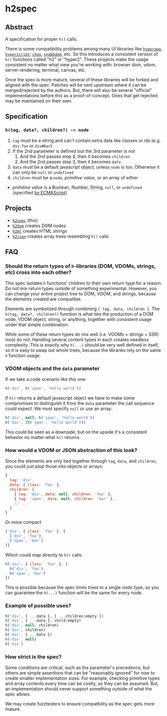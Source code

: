 
# h2spec

## Abstract

A specification for proper `h()` calls.

There is some compatibility problems among many UI libraries like [`hyperapp`](https://github.com/hyperapp), [`hyperscript`](https://github.com/hyperhype/hyperscript), [`choo`](https://github.com/yoshuawuyts/choo), [`snabbdom`](https://github.com/snabbdom/snabbdom), etc. So this introduces a consistent version of `h()` functions called "h2" or "hyper2".
These projects make the usage consistent no matter what view you're working with: browser dom, vdom, server rendering, terminal, canvas, etc.

Once the spec is more mature, several of these libraries will be forked and aligned with the spec. Patches will be sent upstream where it can be merged/rejected by the authors.  But, there will also be several "official" implementations before this as a proof-of-concept.  Ones that get rejected may be maintained on their own.

## Specification

### `h(tag, data?, children?) -> node`

1. `tag` must be a string and can't contain extra data like classes or ids (e.g. `div.foo` or `div#bar`)
2. If the 2nd parameter is defined but the 3rd parameter is not
    1. And the 2nd passes step 4, then it becomes `children`
    2. And the 2nd passes step 3, then it becomes `data`
3. `data` must be a default javascript object, unless `node` is too. Otherwise it can only be `null` or `undefined`
4. `children` must be a `node`, _primitive value_, or an array of either

- _primitive value_ is a Boolean, Number, String, `null`, or `undefined` (specified [by ECMAScript](https://www.ecma-international.org/ecma-262/5.1/#sec-4.3.2))

## Projects

 - [`h2spec`](https://github.com/hyper2/h2spec) (this)
 - [`h2dom`](https://github.com/hyper2/h2dom) creates DOM nodes
 - [`h2ml`](https://github.com/hyper2/h2ml) creates HTML strings
 - [`h2json`](https://github.com/hyper2/h2json) creates array trees resembling `h()` calls
 
## FAQ

### Should the return types of `h`-libraries (DOM, VDOMs, strings, etc) cross into each other?

This spec isolates `h` functions' children to their own return type for a reason.
Do not mix return types outside of something experimental.
However, you can change your entire project tree to DOM, VDOM, and strings, because the elements created are compatible.

Elements are symbolized through combining `{ tag, data, children }`.
The `h(tag, data?, children?)` function is what ties the production of a DOM node, VDOM object, string, or anything, together with consistent usage under that simple combination.

While some of these return types do mix well (i.e. VDOMs + strings = SSR) most do not. Handling several content types in each creates needless complexity. This is exactly why `h(...)` should be very well defined in itself, so it is easy to swap out whole trees, because the libraries rely on the same `h` function usage.

### VDOM objects and the `data` parameter

If we take a code scenario like this one:

```js
h('div', h('span', 'hello world'))
```

If `h()` returns a default javascript object we have to make some compromises to distinguish it from the `data` parameter the call sequence could expect. We must specify `null` or use an array:

```js
h('div', null, h('span', 'hello world'))
h('div', [h('span', 'hello world')])
```

This could be seen as a downside, but on the upside it's a consistent behavior no matter what `h()` returns.

### How would a VDOM or JSON abstraction of this look?

Since the elements are only tied together through `tag`, `data`, and `children`, you could just plop those into objects or arrays:

```js
{
  tag: 'div',
  data: { class: 'foo' },
  children: [
    { tag: 'div', data: null, children: 'foo' },
    { tag: 'span', data: null, children: 'bar' },
    // ...
  ]
}
```

Or more compact

```js
['div', { class: 'foo' }, [
  ['div', 'foo'],
  ['span', 'bar']
]]
```

Which could map directly to `h()` calls:

```js
h('div', { class: 'foo' }, [
  h('div', 'foo'),
  h('span', 'bar')
])
```

This is possible because the spec limits trees to a single node type, so you can guarantee the `h(...)` function will be the same for every node.

### Example of possible uses?

```js
h('div', { ...data }, [ ...children|empty ])
h('div', { ...data }, child|empty)
h('div', null, children)
h('div', children)
h('div', { ...data })
h('div', null)
h('div')
```

### How strict is the spec?

Some conditions are critical, such as the parameter's precedence, but others are simple assertions that can be "reasonably ignored" for now to create smaller implementation sizes. For example, checking primitive types and array contents every time can be costly, so they can be assumed. But, an implementation should never support something outside of what the spec allows.

We may create fuzztesters to ensure compatbility as the spec gets more mature.
